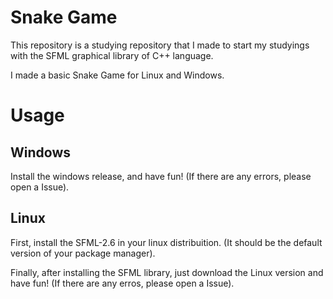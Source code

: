 # Snake Game

This repository is a studying repository that I made to start my studyings with the SFML graphical library of C++ language.

I made a basic Snake Game for Linux and Windows.

# Usage

## Windows
Install the windows release, and have fun! (If there are any errors, please open a Issue).

## Linux
First, install the SFML-2.6 in your linux distribuition. (It should be the default version of your package manager).

Finally, after installing the SFML library, just download the Linux version and have fun! (If there are any erros, please open a Issue).
